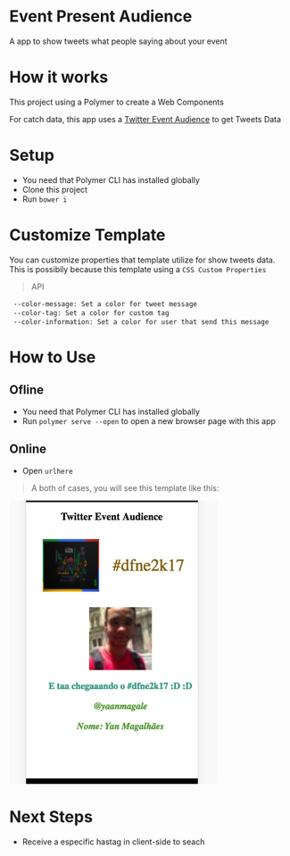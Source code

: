 # Event Present Audience

A app to show tweets what people saying about your event

# How it works
This project using a Polymer to create a Web Components

For catch data, this app uses a [Twitter Event Audience](https://github.com/yanmagale/twitter-event-audience) to get Tweets Data

# Setup
- You need  that Polymer CLI has installed globally
- Clone this project
- Run `bower i`

# Customize Template

You can customize properties that template utilize for show tweets data. This is possibily because this template using a `CSS Custom Properties`

> API

```
 --color-message: Set a color for tweet message
 --color-tag: Set a color for custom tag
 --color-information: Set a color for user that send this message

 ```

# How to Use

## Ofline
- You need  that Polymer CLI has installed globally
- Run `polymer serve --open` to open a new browser page with this app 

## Online
- Open `urlhere`

> A both of cases, you will see this template like this:

![Image of Event Template](template.png)

# Next Steps
- Receive a especific hastag in client-side to seach

